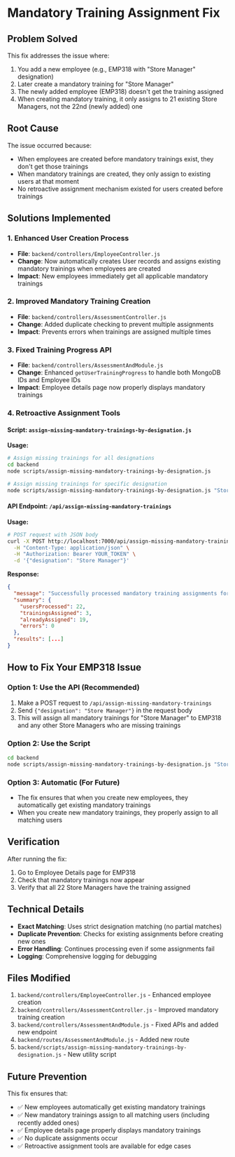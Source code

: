 # Mandatory Training Assignment Fix

## Problem Solved

This fix addresses the issue where:
1. You add a new employee (e.g., EMP318 with "Store Manager" designation) 
2. Later create a mandatory training for "Store Manager"
3. The newly added employee (EMP318) doesn't get the training assigned
4. When creating mandatory training, it only assigns to 21 existing Store Managers, not the 22nd (newly added) one

## Root Cause

The issue occurred because:
- When employees are created before mandatory trainings exist, they don't get those trainings
- When mandatory trainings are created, they only assign to existing users at that moment
- No retroactive assignment mechanism existed for users created before trainings

## Solutions Implemented

### 1. Enhanced User Creation Process
- **File**: `backend/controllers/EmployeeController.js`
- **Change**: Now automatically creates User records and assigns existing mandatory trainings when employees are created
- **Impact**: New employees immediately get all applicable mandatory trainings

### 2. Improved Mandatory Training Creation
- **File**: `backend/controllers/AssessmentController.js`
- **Change**: Added duplicate checking to prevent multiple assignments
- **Impact**: Prevents errors when trainings are assigned multiple times

### 3. Fixed Training Progress API
- **File**: `backend/controllers/AssessmentAndModule.js`
- **Change**: Enhanced `getUserTrainingProgress` to handle both MongoDB IDs and Employee IDs
- **Impact**: Employee details page now properly displays mandatory trainings

### 4. Retroactive Assignment Tools

#### Script: `assign-missing-mandatory-trainings-by-designation.js`
**Usage:**
```bash
# Assign missing trainings for all designations
cd backend
node scripts/assign-missing-mandatory-trainings-by-designation.js

# Assign missing trainings for specific designation
node scripts/assign-missing-mandatory-trainings-by-designation.js "Store Manager"
```

#### API Endpoint: `/api/assign-missing-mandatory-trainings`
**Usage:**
```bash
# POST request with JSON body
curl -X POST http://localhost:7000/api/assign-missing-mandatory-trainings \
  -H "Content-Type: application/json" \
  -H "Authorization: Bearer YOUR_TOKEN" \
  -d '{"designation": "Store Manager"}'
```

**Response:**
```json
{
  "message": "Successfully processed mandatory training assignments for designation: Store Manager",
  "summary": {
    "usersProcessed": 22,
    "trainingsAssigned": 3,
    "alreadyAssigned": 19,
    "errors": 0
  },
  "results": [...]
}
```

## How to Fix Your EMP318 Issue

### Option 1: Use the API (Recommended)
1. Make a POST request to `/api/assign-missing-mandatory-trainings`
2. Send `{"designation": "Store Manager"}` in the request body
3. This will assign all mandatory trainings for "Store Manager" to EMP318 and any other Store Managers who are missing trainings

### Option 2: Use the Script
```bash
cd backend
node scripts/assign-missing-mandatory-trainings-by-designation.js "Store Manager"
```

### Option 3: Automatic (For Future)
- The fix ensures that when you create new employees, they automatically get existing mandatory trainings
- When you create new mandatory trainings, they properly assign to all matching users

## Verification

After running the fix:
1. Go to Employee Details page for EMP318
2. Check that mandatory trainings now appear
3. Verify that all 22 Store Managers have the training assigned

## Technical Details

- **Exact Matching**: Uses strict designation matching (no partial matches)
- **Duplicate Prevention**: Checks for existing assignments before creating new ones
- **Error Handling**: Continues processing even if some assignments fail
- **Logging**: Comprehensive logging for debugging

## Files Modified

1. `backend/controllers/EmployeeController.js` - Enhanced employee creation
2. `backend/controllers/AssessmentController.js` - Improved mandatory training creation
3. `backend/controllers/AssessmentAndModule.js` - Fixed APIs and added new endpoint
4. `backend/routes/AssessmentAndModule.js` - Added new route
5. `backend/scripts/assign-missing-mandatory-trainings-by-designation.js` - New utility script

## Future Prevention

This fix ensures that:
- ✅ New employees automatically get existing mandatory trainings
- ✅ New mandatory trainings assign to all matching users (including recently added ones)
- ✅ Employee details page properly displays mandatory trainings
- ✅ No duplicate assignments occur
- ✅ Retroactive assignment tools are available for edge cases
